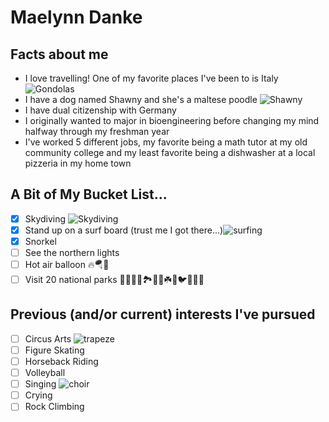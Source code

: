 # Maelynn Danke

## Facts about me 

- I love travelling! One of my favorite places I've been to is Italy
![Gondolas](20170728_183925.jpg)
- I have a dog named Shawny and she's a maltese poodle
![Shawny](Shawny.jpg)
- I have dual citizenship with Germany
- I originally wanted to major in bioengineering before changing my mind halfway through my freshman year 
- I've worked 5 different jobs, my favorite being a math tutor at my old community college and my least favorite being a dishwasher at a local pizzeria in my home town
## A Bit of My Bucket List...
- [x] Skydiving ![Skydiving](IMG_7968.JPG)
- [x] Stand up on a surf board (trust me I got there...)![surfing](IMG_0020.JPG)
- [x] Snorkel
- [ ] See the northern lights 
- [ ] Hot air balloon 🔥🪂🎈
- [ ] Visit 20 national parks 🌳🌱🍄🐌🏞🌲🐛☘️🍃🐦🦎🌿🦋
## Previous (and/or current) interests I've pursued
- [ ] Circus Arts ![trapeze](Screenshot_20230113_200308_Photos.jpg)
- [ ] Figure Skating
- [ ] Horseback Riding
- [ ] Volleyball
- [ ] Singing ![choir](IMG_5409.jpg)
- [ ] Crying
- [ ] Rock Climbing
